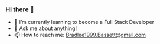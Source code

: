 ### Hi there 👋
- 🌱 I’m currently learning to become a Full Stack Developer
- 💬 Ask me about anything!
- 📫 How to reach me: Bradlee1999.Bassett@gmail.com
###
